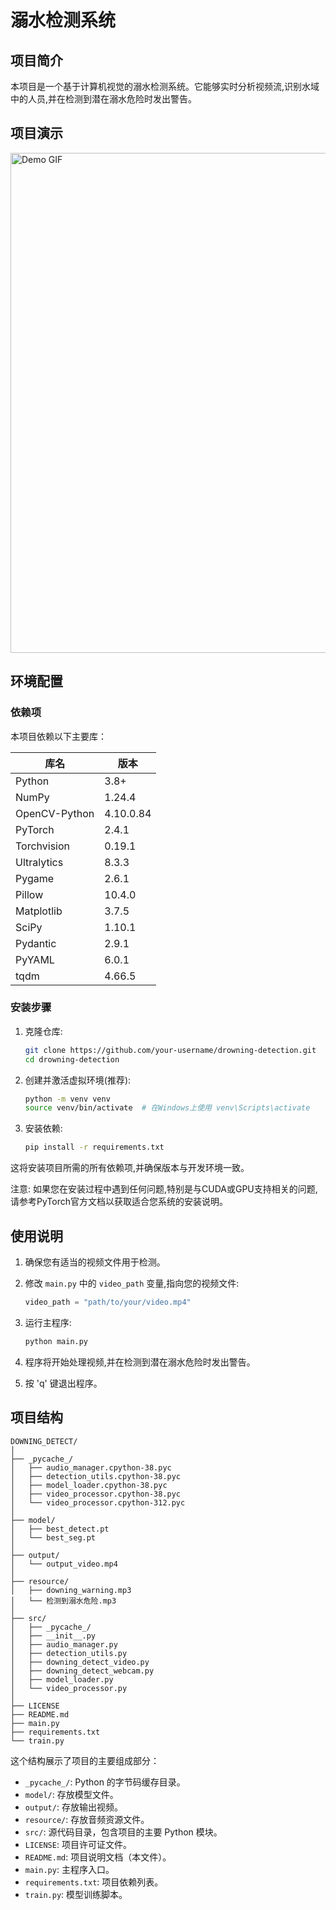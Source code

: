 # 溺水检测系统

## 项目简介

本项目是一个基于计算机视觉的溺水检测系统。它能够实时分析视频流,识别水域中的人员,并在检测到潜在溺水危险时发出警告。

## 项目演示
<img src="Demo_Video/Demo_01.gif" alt="Demo GIF" width="800">

## 环境配置

### 依赖项

本项目依赖以下主要库：

| 库名                                     | 版本                   |
|------------------------------------------|------------------------|
| Python                                   | 3.8+                   |
| NumPy                                    | 1.24.4                 |
| OpenCV-Python                            | 4.10.0.84              |
| PyTorch                                  | 2.4.1                  |
| Torchvision                              | 0.19.1                 |
| Ultralytics                              | 8.3.3                  |
| Pygame                                   | 2.6.1                  |
| Pillow                                   | 10.4.0                 |
| Matplotlib                               | 3.7.5                  |
| SciPy                                    | 1.10.1                 |
| Pydantic                                 | 2.9.1                  |
| PyYAML                                   | 6.0.1                  |
| tqdm                                     | 4.66.5                 |

### 安装步骤

1. 克隆仓库:
   ```bash
   git clone https://github.com/your-username/drowning-detection.git
   cd drowning-detection
   ```

2. 创建并激活虚拟环境(推荐):
   ```bash
   python -m venv venv
   source venv/bin/activate  # 在Windows上使用 venv\Scripts\activate
   ```

3. 安装依赖:
   ```bash
   pip install -r requirements.txt
   ```

这将安装项目所需的所有依赖项,并确保版本与开发环境一致。

注意: 如果您在安装过程中遇到任何问题,特别是与CUDA或GPU支持相关的问题,请参考PyTorch官方文档以获取适合您系统的安装说明。

## 使用说明

1. 确保您有适当的视频文件用于检测。

2. 修改 `main.py` 中的 `video_path` 变量,指向您的视频文件:
   ```python
   video_path = "path/to/your/video.mp4"
   ```

3. 运行主程序:
   ```bash
   python main.py
   ```

4. 程序将开始处理视频,并在检测到潜在溺水危险时发出警告。

5. 按 'q' 键退出程序。

## 项目结构

```
DOWNING_DETECT/
│
├── _pycache_/
│   ├── audio_manager.cpython-38.pyc
│   ├── detection_utils.cpython-38.pyc
│   ├── model_loader.cpython-38.pyc
│   ├── video_processor.cpython-38.pyc
│   └── video_processor.cpython-312.pyc
│
├── model/
│   ├── best_detect.pt
│   └── best_seg.pt
│
├── output/
│   └── output_video.mp4
│
├── resource/
│   ├── downing_warning.mp3
│   └── 检测到溺水危险.mp3
│
├── src/
│   ├── _pycache_/
│   ├── __init__.py
│   ├── audio_manager.py
│   ├── detection_utils.py
│   ├── downing_detect_video.py
│   ├── downing_detect_webcam.py
│   ├── model_loader.py
│   └── video_processor.py
│
├── LICENSE
├── README.md
├── main.py
├── requirements.txt
└── train.py
```

这个结构展示了项目的主要组成部分：

- `_pycache_/`: Python 的字节码缓存目录。
- `model/`: 存放模型文件。
- `output/`: 存放输出视频。
- `resource/`: 存放音频资源文件。
- `src/`: 源代码目录，包含项目的主要 Python 模块。
- `LICENSE`: 项目许可证文件。
- `README.md`: 项目说明文档（本文件）。
- `main.py`: 主程序入口。
- `requirements.txt`: 项目依赖列表。
- `train.py`: 模型训练脚本。
